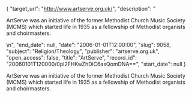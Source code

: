 {
  "target_url": "http://www.artserve.org.uk/", 
  "description": "<p>ArtServe was an initiative of the former Methodist Church Music Society (MCMS) which started life in 1935 as a fellowship of Methodist organists and choirmasters.</p>\n", 
  "end_date": null, 
  "date": "2006-01-01T12:00:00", 
  "slug": 9058, 
  "subject": "Religion/Theology", 
  "publisher": "artserve.org.uk", 
  "open_access": false, 
  "title": "ArtServe", 
  "record_id": "20060101T120000/0pl2FHKwZhDiC6asQomDNA==", 
  "start_date": null
}

<p>ArtServe was an initiative of the former Methodist Church Music Society (MCMS) which started life in 1935 as a fellowship of Methodist organists and choirmasters.</p>
